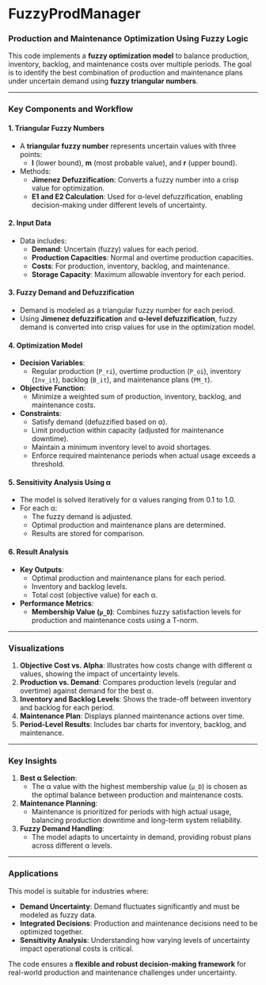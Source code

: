 # FuzzyProdManager

###  **Production and Maintenance Optimization Using Fuzzy Logic**

This code implements a **fuzzy optimization model** to balance production, inventory, backlog, and maintenance costs over multiple periods. The goal is to identify the best combination of production and maintenance plans under uncertain demand using **fuzzy triangular numbers**.

---

### **Key Components and Workflow**

#### **1. Triangular Fuzzy Numbers**
- A **triangular fuzzy number** represents uncertain values with three points: 
  - **l** (lower bound), **m** (most probable value), and **r** (upper bound).
- Methods:
  - **Jimenez Defuzzification**: Converts a fuzzy number into a crisp value for optimization.
  - **E1 and E2 Calculation**: Used for α-level defuzzification, enabling decision-making under different levels of uncertainty.

#### **2. Input Data**
- Data includes:
  - **Demand**: Uncertain (fuzzy) values for each period.
  - **Production Capacities**: Normal and overtime production capacities.
  - **Costs**: For production, inventory, backlog, and maintenance.
  - **Storage Capacity**: Maximum allowable inventory for each period.

#### **3. Fuzzy Demand and Defuzzification**
- Demand is modeled as a triangular fuzzy number for each period.
- Using **Jimenez defuzzification** and **α-level defuzzification**, fuzzy demand is converted into crisp values for use in the optimization model.

#### **4. Optimization Model**
- **Decision Variables**:
  - Regular production (`P_ri`), overtime production (`P_oi`), inventory (`Inv_it`), backlog (`B_it`), and maintenance plans (`PM_t`).
- **Objective Function**:
  - Minimize a weighted sum of production, inventory, backlog, and maintenance costs.
- **Constraints**:
  - Satisfy demand (defuzzified based on α).
  - Limit production within capacity (adjusted for maintenance downtime).
  - Maintain a minimum inventory level to avoid shortages.
  - Enforce required maintenance periods when actual usage exceeds a threshold.

#### **5. Sensitivity Analysis Using α**
- The model is solved iteratively for α values ranging from 0.1 to 1.0.
- For each α:
  - The fuzzy demand is adjusted.
  - Optimal production and maintenance plans are determined.
  - Results are stored for comparison.

#### **6. Result Analysis**
- **Key Outputs**:
  - Optimal production and maintenance plans for each period.
  - Inventory and backlog levels.
  - Total cost (objective value) for each α.
- **Performance Metrics**:
  - **Membership Value (`μ_D`)**: Combines fuzzy satisfaction levels for production and maintenance costs using a T-norm.

---

### **Visualizations**
1. **Objective Cost vs. Alpha**: Illustrates how costs change with different α values, showing the impact of uncertainty levels.
2. **Production vs. Demand**: Compares production levels (regular and overtime) against demand for the best α.
3. **Inventory and Backlog Levels**: Shows the trade-off between inventory and backlog for each period.
4. **Maintenance Plan**: Displays planned maintenance actions over time.
5. **Period-Level Results**: Includes bar charts for inventory, backlog, and maintenance.

---

### **Key Insights**
1. **Best α Selection**:
   - The α value with the highest membership value (`μ_D`) is chosen as the optimal balance between production and maintenance costs.
2. **Maintenance Planning**:
   - Maintenance is prioritized for periods with high actual usage, balancing production downtime and long-term system reliability.
3. **Fuzzy Demand Handling**:
   - The model adapts to uncertainty in demand, providing robust plans across different α levels.

---

### **Applications**
This model is suitable for industries where:
- **Demand Uncertainty**: Demand fluctuates significantly and must be modeled as fuzzy data.
- **Integrated Decisions**: Production and maintenance decisions need to be optimized together.
- **Sensitivity Analysis**: Understanding how varying levels of uncertainty impact operational costs is critical.

The code ensures a **flexible and robust decision-making framework** for real-world production and maintenance challenges under uncertainty.
